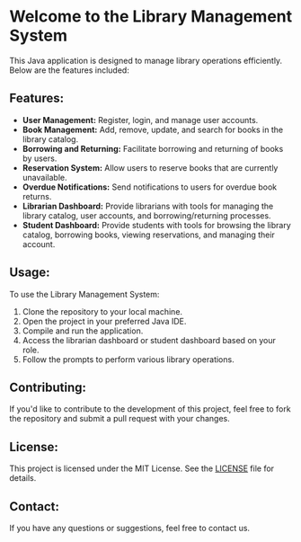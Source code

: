 <!DOCTYPE html>
<html lang="en">
<head>
    <meta charset="UTF-8">
    <meta name="viewport" content="width=device-width, initial-scale=1.0">
    
</head>
<body>
    <h1>Welcome to the Library Management System</h1>
    <p>This Java application is designed to manage library operations efficiently. Below are the features included:</p>

   <h2>Features:</h2>
    <ul>
        <li><strong>User Management:</strong> Register, login, and manage user accounts.</li>
        <li><strong>Book Management:</strong> Add, remove, update, and search for books in the library catalog.</li>
        <li><strong>Borrowing and Returning:</strong> Facilitate borrowing and returning of books by users.</li>
        <li><strong>Reservation System:</strong> Allow users to reserve books that are currently unavailable.</li>
        <li><strong>Overdue Notifications:</strong> Send notifications to users for overdue book returns.</li>
        <li><strong>Librarian Dashboard:</strong> Provide librarians with tools for managing the library catalog, user accounts, and borrowing/returning processes.</li>
        <li><strong>Student Dashboard:</strong> Provide students with tools for browsing the library catalog, borrowing books, viewing reservations, and managing their account.</li>
    </ul>

   <h2>Usage:</h2>
    <p>To use the Library Management System:</p>
    <ol>
        <li>Clone the repository to your local machine.</li>
        <li>Open the project in your preferred Java IDE.</li>
        <li>Compile and run the application.</li>
        <li>Access the librarian dashboard or student dashboard based on your role.</li>
        <li>Follow the prompts to perform various library operations.</li>
    </ol>

   <h2>Contributing:</h2>
    <p>If you'd like to contribute to the development of this project, feel free to fork the repository and submit a pull request with your changes.</p>

   <h2>License:</h2>
   <p>This project is licensed under the MIT License. See the <a href="LICENSE">LICENSE</a> file for details.</p>

   <h2>Contact:</h2>
    <p>If you have any questions or suggestions, feel free to contact us.</p>
</body>
</html>
